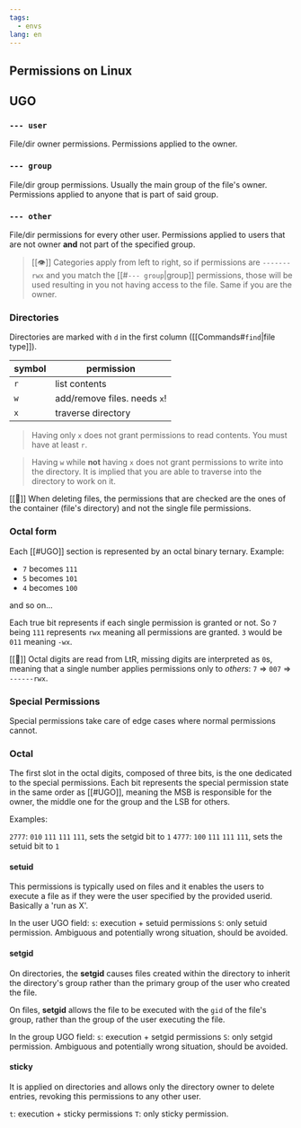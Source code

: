 ```yaml
---
tags:
  - envs
lang: en
---
```


## Permissions on Linux

## UGO

### `--- user`

File/dir owner permissions. Permissions applied to the owner.

### `--- group`

File/dir group permissions. Usually the main group of the file's owner. Permissions applied to anyone that is part of said group.

### `--- other`

File/dir permissions for every other user. Permissions applied to users that are not owner **and** not part of the specified group.

> [[👁️]] Categories apply from left to right, so if permissions are `-------rwx` and you match the [[#`--- group`|group]] permissions, those will be used resulting in you not having access to the file. Same if you are the owner.

### Directories

Directories are marked with `d` in the first column ([[Commands#`find`|file type]]).

| symbol | permission                   |
| ------ | ---------------------------- |
| `r`    | list contents                |
| `w`    | add/remove files. needs `x`! |
| `x`    | traverse directory           |

> Having only `x` does not grant permissions to read contents. You must have at least `r`.

> Having `w` while **not** having `x` does not grant permissions to write into the directory. It is implied that you are able to traverse into the directory to work on it.

[[🚨]] When deleting files, the permissions that are checked are the ones of the container (file's directory) and not the single file permissions.

### Octal form

Each [[#UGO]] section is represented by an octal binary ternary. Example:

- `7` becomes `111`
- `5` becomes `101`
- `4` becomes `100`

and so on...

Each true bit represents if each single permission is granted or not. So `7` being `111` represents `rwx` meaning all permissions are granted. `3` would be `011` meaning `-wx`.

[[🚨]] Octal digits are read from LtR, missing digits are interpreted as `0`s, meaning that a single number applies permissions only to _others_: `7` => `007` => `------rwx`.

### Special Permissions

Special permissions take care of edge cases where normal permissions cannot.

### Octal

The first slot in the octal digits, composed of three bits, is the one dedicated to the special permissions. Each bit represents the special permission state in the same order as [[#UGO]], meaning the MSB is responsible for the owner, the middle one for the group and the LSB for others.

Examples:

`2777`: `010` `111` `111` `111`, sets the setgid bit to `1`
`4777`: `100` `111` `111` `111`, sets the setuid bit to `1`

#### setuid

This permissions is typically used on files and it enables the users to execute a file as if they were the user specified by the provided userid. Basically a 'run as X'.

In the user UGO field:
`s`: execution + setuid permissions
`S`: only setuid permission. Ambiguous and potentially wrong situation, should be avoided.

#### setgid

On directories, the **setgid** causes files created within the directory to inherit the directory's group rather than the primary group of the user who created the file.

On files, **setgid** allows the file to be executed with the `gid` of the file's group, rather than the group of the user executing the file.

In the group UGO field:
`s`: execution + setgid permissions
`S`: only setgid permission. Ambiguous and potentially wrong situation, should be avoided.

#### sticky

It is applied on directories and allows only the directory owner to delete entries, revoking this permissions to any other user.

`t`: execution + sticky permissions
`T`: only sticky permission.
